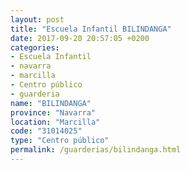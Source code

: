 ```yaml
---
layout: post
title: "Escuela Infantil BILINDANGA"
date: 2017-09-20 20:57:05 +0200
categories:
- Escuela Infantil
- navarra
- marcilla
- Centro público
- guarderia
name: "BILINDANGA"
province: "Navarra"
location: "Marcilla"
code: "31014025"
type: "Centro público"
permalink: /guarderias/bilindanga.html
---
```

